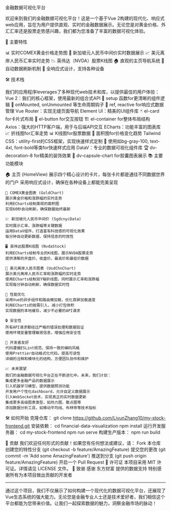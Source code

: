 金融数据可视化平台

欢迎来到我们的金融数据可视化平台！这是一个基于Vue 2构建的现代化、响应式web应用，旨在为用户提供直观、实时的金融数据展示。无论您是对黄金价格、外汇汇率还是股票走势感兴趣，我们都为您准备了丰富的数据可视化体验。

🌟 主要特性

  📊 实时COMEX黄金价格走势图
  💱 新加坡元人民币中间价实时数据展示
  📈 美元离岸人民币汇率实时走势
  📉 英伟达（NVDA）股票K线图
  🏠 直观的主页导航系统
  🔄 自动数据刷新机制
  📱 全响应式设计，支持各种设备

🛠 技术栈

我们的应用程序leverages了多种现代web技术和库，以提供最佳的用户体验：
Vue 2：我们的核心框架，使用最新的组合式API
🔧 setup 函数for更清晰的组件逻辑
🎣 onMounted, onUnmounted 等生命周期钩子
🔗 ref, reactive for响应式数据管理
Vue Router：实现无缝页面导航
Element UI：精美的UI组件库
🃏 el-card for卡片式布局
🔘 el-button for交互按钮
🏗 el-container for整体布局结构
Axios：强大的HTTP客户端，用于与后端API交互
ECharts：功能丰富的图表库
📈 折线图for汇率走势
📊 K线图for股票数据
🌊 面积图for价格变化趋势
Tailwind CSS：utility-first的CSS框架，实现快速样式定制
🎨 使用如bg-gray-100, text-4xl, font-bold等类for快速样式应用
DataV：专业的数据可视化组件库
🏆 dv-decoration-8 for精美的装饰效果
🧪 dv-capsule-chart for胶囊图表展示
📚 主要功能模块

🏠 主页 (HomeView)
  展示四个精心设计的卡片，每张卡片都是通往不同数据世界的门户
  采用响应式设计，确保在各种设备上都能完美呈现

    🥇 COMEX黄金图表 (GoldChart)
    展示黄金价格和涨跌幅的实时走势
    利用ECharts绘制美观的面积图
    实现60秒自动刷新，确保数据始终最新

    💹 新加坡元人民币中间价 (SgdcnycData)
    实时展示汇率、涨跌幅等关键数据
    运用DataV组件，打造富有科技感的可视化效果
    每分钟自动更新数据，保持信息的时效性

    🖥 英伟达股票K线图 (NvdaStock)
    利用ECharts绘制专业的K线图，展示NVDA股票走势
    提供清晰的开盘价、收盘价、最高价和最低价数据

    💱 美元离岸人民币图表 (UsdChnChart)
    展示美元离岸人民币汇率和涨跌幅的实时走势
    使用ECharts绘制双Y轴折线图，同时展示汇率和涨跌幅
    实现每分钟自动刷新，确保数据实时性

    🚀 性能优化
    采用Vue的异步组件和路由懒加载，优化首屏加载速度
    利用ECharts的按需引入，减小打包体积
    实现数据的本地缓存，减少不必要的API请求

    🔒 安全性
    所有API请求都经过严格的错误处理和数据验证
    使用环境变量管理敏感信息，增强应用安全性

    🔧 开发者友好
    代码遵循ESLint规范，保持一致的编码风格
    使用Prettier自动格式化代码，提高可读性
    详细的注释和模块化的结构，方便团队协作和维护

    📈 未来展望
    我们的金融数据可视化平台正在不断进化中。未来，我们计划：
    集成更多金融产品的数据展示
    引入机器学习模型，提供数据预测功能
    开发用户个性化dashboard，允许自定义数据展示
    引入WebSocket技术，实现真正的实时数据更新
    集成更多高级图表类型，如热力图、散点图等
    添加数据分析工具，如移动平均线、布林带等技术指标

🛠 如何开始
克隆仓库：
    git clone https://github.com/LiyunZhang10/my-stock-frontend.git
安装依赖：
    cd financial-data-visualization
    npm install
运行开发服务器：
    cd my-stock-frontend
    npm run serve
构建生产版本：
    npm run build

🤝 贡献
我们欢迎任何形式的贡献！如果您有任何想法或建议，请：
Fork 本仓库
创建您的特性分支 (git checkout -b feature/AmazingFeature)
提交您的更改 (git commit -m 'Add some AmazingFeature')
推送到分支 (git push origin feature/AmazingFeature)
开启一个 Pull Request
📄 许可证
本项目采用 MIT 许可证。详情请见 LICENSE 文件。
🙏 致谢
感谢 东方财富 提供的数据支持
特别感谢所有为本项目做出贡献的开发者

---
通过这个项目，我们不仅展示了如何构建一个现代化的数据可视化平台，还展现了Vue生态系统的强大能力。无论您是金融专业人士还是技术爱好者，我们相信这个平台都能为您带来价值。让我们一起探索数据的魅力，洞察金融市场的脉动！
